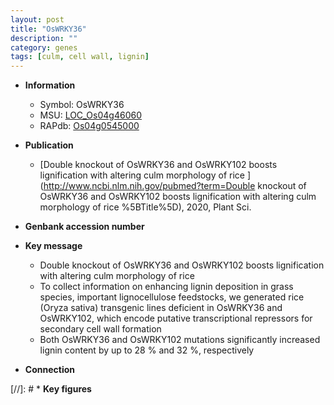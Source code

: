 ```yaml
---
layout: post
title: "OsWRKY36"
description: ""
category: genes
tags: [culm, cell wall, lignin]
---
```


* **Information**  
    + Symbol: OsWRKY36  
    + MSU: [LOC_Os04g46060](http://rice.plantbiology.msu.edu/cgi-bin/ORF_infopage.cgi?orf=LOC_Os04g46060)  
    + RAPdb: [Os04g0545000](http://rapdb.dna.affrc.go.jp/viewer/gbrowse_details/irgsp1?name=Os04g0545000)  

* **Publication**  
    + [Double knockout of OsWRKY36 and OsWRKY102 boosts lignification with altering culm morphology of rice ](http://www.ncbi.nlm.nih.gov/pubmed?term=Double knockout of OsWRKY36 and OsWRKY102 boosts lignification with altering culm morphology of rice %5BTitle%5D), 2020, Plant Sci.

* **Genbank accession number**  

* **Key message**  
    + Double knockout of OsWRKY36 and OsWRKY102 boosts lignification with altering culm morphology of rice
    + To collect information on enhancing lignin deposition in grass species, important lignocellulose feedstocks, we generated rice (Oryza sativa) transgenic lines deficient in OsWRKY36 and OsWRKY102, which encode putative transcriptional repressors for secondary cell wall formation
    + Both OsWRKY36 and OsWRKY102 mutations significantly increased lignin content by up to 28 % and 32 %, respectively

* **Connection**  

[//]: # * **Key figures**  


